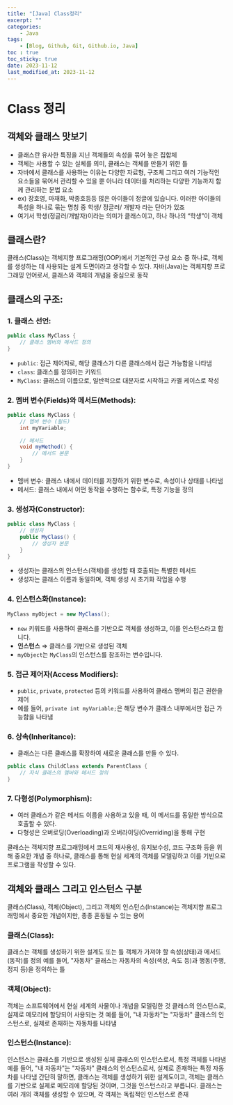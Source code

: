 ```yaml
---
title: "[Java] Class정리"
excerpt: ""
categories:
    - Java
tags:
    - [Blog, Github, Git, Github.io, Java]
toc : true
toc_sticky: true
date: 2023-11-12
last_modified_at: 2023-11-12
---
```

# Class 정리

## 객체와 클래스 맛보기

- 클래스란 유사한 특징을 지닌 객체들의 속성을 묶어 놓은 집합체
- 객체는 사용할 수 있는 실체를 의미, 클래스는 객체를 만들기 위한 틀
- 자바에서 클래스를 사용하는 이유는 다양한 자료형, 구조체 그리고 여러 기능적인 요소들을 묶어서 관리할 수 있을 뿐 아니라 데이터를 처리하는 다양한 기능까지 함께 관리하는 문법 요소
- ex) 장호영, 마재화, 박종호등등 많은 아이들이 정글에 있습니다. 이러한 아이들의 특성을 하나로 묶는 명칭 중 학생/ 정글러/ 개발자 라는 단어가 있죠
- 여기서 학생(정글러/개발자)이라는 의미가 클래스이고, 하나 하나의 “학생”이 객체

## 클래스란?
클래스(Class)는 객체지향 프로그래밍(OOP)에서 기본적인 구성 요소 중 하나로, 객체를 생성하는 데 사용되는 설계 도면이라고 생각할 수 있다. 자바(Java)는 객체지향 프로그래밍 언어로서, 클래스와 객체의 개념을 중심으로 동작

## 클래스의 구조:

### 1. 클래스 선언:
    
```java
public class MyClass {
    // 클래스 멤버와 메서드 정의
}
```
    
- `public`: 접근 제어자로, 해당 클래스가 다른 클래스에서 접근 가능함을 나타냄
- `class`: 클래스를 정의하는 키워드
- `MyClass`: 클래스의 이름으로, 일반적으로 대문자로 시작하고 카멜 케이스로 작성

### 2. 멤버 변수(Fields)와 메서드(Methods):
    
```java
public class MyClass {
    // 멤버 변수 (필드)
    int myVariable;

    // 메서드
    void myMethod() {
        // 메서드 본문
    }
}
```

- 멤버 변수: 클래스 내에서 데이터를 저장하기 위한 변수로, 속성이나 상태를 나타냄
- 메서드: 클래스 내에서 어떤 동작을 수행하는 함수로, 특정 기능을 정의

### 3. 생성자(Constructor):

```java
public class MyClass {
    // 생성자
    public MyClass() {
        // 생성자 본문
    }
}
```

- 생성자는 클래스의 인스턴스(객체)를 생성할 때 호출되는 특별한 메서드
- 생성자는 클래스 이름과 동일하며, 객체 생성 시 초기화 작업을 수행

### 4. 인스턴스화(Instance):

```java
MyClass myObject = new MyClass();
```

- `new` 키워드를 사용하여 클래스를 기반으로 객체를 생성하고, 이를 인스턴스라고 합니다.
- **인스턴스** ⇒ 클래스를 기반으로 생성된 객체
- `myObject`는 `MyClass`의 인스턴스를 참조하는 변수입니다.

### 5. 접근 제어자(Access Modifiers):
- `public`, `private`, `protected` 등의 키워드를 사용하여 클래스 멤버의 접근 권한을 제어
- 예를 들어, `private int myVariable;`은 해당 변수가 클래스 내부에서만 접근 가능함을 나타냄

### 6. 상속(Inheritance):
- 클래스는 다른 클래스를 확장하여 새로운 클래스를 만들 수 있다.

```java
public class ChildClass extends ParentClass {
    // 자식 클래스의 멤버와 메서드 정의
}
```

### 7. 다형성(Polymorphism):

- 여러 클래스가 같은 메서드 이름을 사용하고 있을 때, 이 메서드를 동일한 방식으로 호출할 수 있다.
- 다형성은 오버로딩(Overloading)과 오버라이딩(Overriding)을 통해 구현


클래스는 객체지향 프로그래밍에서 코드의 재사용성, 유지보수성, 코드 구조화 등을 위해 중요한 개념 중 하나로, 클래스를 통해 현실 세계의 객체를 모델링하고 이를 기반으로 프로그램을 작성할 수 있다.

## 객체와 클래스 그리고 인스턴스 구분
클래스(Class), 객체(Object), 그리고 객체의 인스턴스(Instance)는 객체지향 프로그래밍에서 중요한 개념이지만, 종종 혼동될 수 있는 용어

### 클래스(Class):
클래스는 객체를 생성하기 위한 설계도 또는 틀
객체가 가져야 할 속성(상태)과 메서드(동작)를 정의
예를 들어, "자동차" 클래스는 자동차의 속성(색상, 속도 등)과 행동(주행, 정지 등)을 정의하는 틀

### 객체(Object):
객체는 소프트웨어에서 현실 세계의 사물이나 개념을 모델링한 것
클래스의 인스턴스로, 실제로 메모리에 할당되어 사용되는 것
예를 들어, "내 자동차"는 "자동차" 클래스의 인스턴스로, 실제로 존재하는 자동차를 나타냄

### 인스턴스(Instance):
인스턴스는 클래스를 기반으로 생성된 실체
클래스의 인스턴스로서, 특정 객체를 나타냄
예를 들어, "내 자동차"는 "자동차" 클래스의 인스턴스로서, 실제로 존재하는 특정 자동차를 나타냄
간단히 말하면, 클래스는 객체를 생성하기 위한 설계도이고, 객체는 클래스를 기반으로 실제로 메모리에 할당된 것이며, 그것을 인스턴스라고 부릅니다. 클래스는 여러 개의 객체를 생성할 수 있으며, 각 객체는 독립적인 인스턴스로 존재